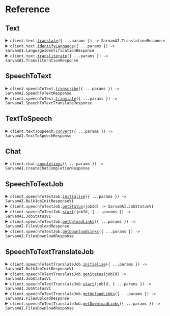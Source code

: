 # Reference

## Text

<details><summary><code>client.text.<a href="/src/api/resources/text/client/Client.ts">translate</a>({ ...params }) -> SarvamAI.TranslationResponse</code></summary>
<dl>
<dd>

#### 📝 Description

<dl>
<dd>

<dl>
<dd>

**Translation** converts text from one language to another while preserving its meaning.
For Example: **'मैं ऑफिस जा रहा हूँ'** translates to **'I am going to the office'** in English, where the script and language change, but the original meaning remains the same.

Available languages:

- **`bn-IN`**: Bengali
- **`en-IN`**: English
- **`gu-IN`**: Gujarati
- **`hi-IN`**: Hindi
- **`kn-IN`**: Kannada
- **`ml-IN`**: Malayalam
- **`mr-IN`**: Marathi
- **`od-IN`**: Odia
- **`pa-IN`**: Punjabi
- **`ta-IN`**: Tamil
- **`te-IN`**: Telugu

### Newly added languages:

- **`as-IN`**: Assamese
- **`brx-IN`**: Bodo
- **`doi-IN`**: Dogri
- **`kok-IN`**: Konkani
- **`ks-IN`**: Kashmiri
- **`mai-IN`**: Maithili
- **`mni-IN`**: Manipuri (Meiteilon)
- **`ne-IN`**: Nepali
- **`sa-IN`**: Sanskrit
- **`sat-IN`**: Santali
- **`sd-IN`**: Sindhi
- **`ur-IN`**: Urdu

For hands-on practice, you can explore the notebook tutorial on [Translate API Tutorial](https://github.com/sarvamai/sarvam-ai-cookbook/blob/main/notebooks/translate/Translate_API_Tutorial.ipynb).

</dd>
</dl>
</dd>
</dl>

#### 🔌 Usage

<dl>
<dd>

<dl>
<dd>

```typescript
await client.text.translate({
    input: "input",
    source_language_code: "auto",
    target_language_code: "bn-IN",
});
```

</dd>
</dl>
</dd>
</dl>

#### ⚙️ Parameters

<dl>
<dd>

<dl>
<dd>

**request:** `SarvamAI.TranslationRequest`

</dd>
</dl>

<dl>
<dd>

**requestOptions:** `Text.RequestOptions`

</dd>
</dl>
</dd>
</dl>

</dd>
</dl>
</details>

<details><summary><code>client.text.<a href="/src/api/resources/text/client/Client.ts">identifyLanguage</a>({ ...params }) -> SarvamAI.LanguageIdentificationResponse</code></summary>
<dl>
<dd>

#### 📝 Description

<dl>
<dd>

<dl>
<dd>

Identifies the language (e.g., en-IN, hi-IN) and script (e.g., Latin, Devanagari) of the input text, supporting multiple languages.

</dd>
</dl>
</dd>
</dl>

#### 🔌 Usage

<dl>
<dd>

<dl>
<dd>

```typescript
await client.text.identifyLanguage({
    input: "input",
});
```

</dd>
</dl>
</dd>
</dl>

#### ⚙️ Parameters

<dl>
<dd>

<dl>
<dd>

**request:** `SarvamAI.LanguageIdentificationRequest`

</dd>
</dl>

<dl>
<dd>

**requestOptions:** `Text.RequestOptions`

</dd>
</dl>
</dd>
</dl>

</dd>
</dl>
</details>

<details><summary><code>client.text.<a href="/src/api/resources/text/client/Client.ts">transliterate</a>({ ...params }) -> SarvamAI.TransliterationResponse</code></summary>
<dl>
<dd>

#### 📝 Description

<dl>
<dd>

<dl>
<dd>

**Transliteration** converts text from one script to another while preserving the original pronunciation. For example, **'नमस्ते'** becomes **'namaste'** in English, and **'how are you'** can be written as **'हाउ आर यू'** in Devanagari. This process ensures that the sound of the original text remains intact, even when written in a different script.

Transliteration is useful when you want to represent words phonetically across different writing systems, such as converting **'मैं ऑफिस जा रहा हूँ'** to **'main office ja raha hun'** in English letters.

**Translation**, on the other hand, converts text from one language to another while preserving the meaning rather than pronunciation. For example, **'मैं ऑफिस जा रहा हूँ'** translates to **'I am going to the office'** in English, changing both the script and the language while conveying the intended message.

### Examples of **Transliteration**:

- **'Good morning'** becomes **'गुड मॉर्निंग'** in Hindi, where the pronunciation is preserved but the meaning is not translated.
- **'सुप्रभात'** becomes **'suprabhat'** in English.

Available languages:

- **`en-IN`**: English
- **`hi-IN`**: Hindi
- **`bn-IN`**: Bengali
- **`gu-IN`**: Gujarati
- **`kn-IN`**: Kannada
- **`ml-IN`**: Malayalam
- **`mr-IN`**: Marathi
- **`od-IN`**: Odia
- **`pa-IN`**: Punjabi
- **`ta-IN`**: Tamil
- **`te-IN`**: Telugu

For hands-on practice, you can explore the notebook tutorial on [Transliterate API Tutorial](https://github.com/sarvamai/sarvam-ai-cookbook/blob/main/notebooks/transliterate/Transliterate_API_Tutorial.ipynb).

</dd>
</dl>
</dd>
</dl>

#### 🔌 Usage

<dl>
<dd>

<dl>
<dd>

```typescript
await client.text.transliterate({
    input: "input",
    source_language_code: "auto",
    target_language_code: "bn-IN",
});
```

</dd>
</dl>
</dd>
</dl>

#### ⚙️ Parameters

<dl>
<dd>

<dl>
<dd>

**request:** `SarvamAI.TransliterationRequest`

</dd>
</dl>

<dl>
<dd>

**requestOptions:** `Text.RequestOptions`

</dd>
</dl>
</dd>
</dl>

</dd>
</dl>
</details>

## SpeechToText

<details><summary><code>client.speechToText.<a href="/src/api/resources/speechToText/client/Client.ts">transcribe</a>({ ...params }) -> SarvamAI.SpeechToTextResponse</code></summary>
<dl>
<dd>

#### 📝 Description

<dl>
<dd>

<dl>
<dd>

## Real-Time Speech to Text API

This API transcribes speech to text in multiple Indian languages and English. Supports real-time transcription for interactive applications.

### Available Options:

- **Real-Time API** (Current Endpoint): For quick responses under 30 seconds with immediate results
- **Batch API**: For longer audio files, requires following a notebook script - [View Notebook](https://github.com/sarvamai/sarvam-ai-cookbook/tree/main/notebooks/stt/stt-batch-api)
    - Supports diarization (speaker identification)

### Note:

- Pricing differs for Real-Time and Batch APIs
- Diarization is only available in Batch API with separate pricing
- Please refer to [dashboard.sarvam.ai](https://dashboard.sarvam.ai) for detailed pricing information
  </dd>
  </dl>
  </dd>
  </dl>

#### 🔌 Usage

<dl>
<dd>

<dl>
<dd>

```typescript
await client.speechToText.transcribe({
    file: fs.createReadStream("/path/to/your/file"),
});
```

</dd>
</dl>
</dd>
</dl>

#### ⚙️ Parameters

<dl>
<dd>

<dl>
<dd>

**request:** `SarvamAI.SpeechToTextTranscriptionRequest`

</dd>
</dl>

<dl>
<dd>

**requestOptions:** `SpeechToText.RequestOptions`

</dd>
</dl>
</dd>
</dl>

</dd>
</dl>
</details>

<details><summary><code>client.speechToText.<a href="/src/api/resources/speechToText/client/Client.ts">translate</a>({ ...params }) -> SarvamAI.SpeechToTextTranslateResponse</code></summary>
<dl>
<dd>

#### 📝 Description

<dl>
<dd>

<dl>
<dd>

## Real-Time Speech to Text Translation API

This API automatically detects the input language, transcribes the speech, and translates the text to English.

### Available Options:

- **Real-Time API** (Current Endpoint): For quick responses under 30 seconds with immediate results
- **Batch API**: For longer audio files, requires following a notebook script - [View Notebook](https://github.com/sarvamai/sarvam-ai-cookbook/tree/main/notebooks/stt-translate/stt-translate-batch-api)
    - Supports diarization (speaker identification)

### Note:

- Pricing differs for Real-Time and Batch APIs
- Diarization is only available in Batch API with separate pricing
- Please refer to [dashboard.sarvam.ai](https://dashboard.sarvam.ai) for detailed pricing information
  </dd>
  </dl>
  </dd>
  </dl>

#### 🔌 Usage

<dl>
<dd>

<dl>
<dd>

```typescript
await client.speechToText.translate({
    file: fs.createReadStream("/path/to/your/file"),
});
```

</dd>
</dl>
</dd>
</dl>

#### ⚙️ Parameters

<dl>
<dd>

<dl>
<dd>

**request:** `SarvamAI.SpeechToTextTranslationRequest`

</dd>
</dl>

<dl>
<dd>

**requestOptions:** `SpeechToText.RequestOptions`

</dd>
</dl>
</dd>
</dl>

</dd>
</dl>
</details>

## TextToSpeech

<details><summary><code>client.textToSpeech.<a href="/src/api/resources/textToSpeech/client/Client.ts">convert</a>({ ...params }) -> SarvamAI.TextToSpeechResponse</code></summary>
<dl>
<dd>

#### 📝 Description

<dl>
<dd>

<dl>
<dd>

This is the model to convert text into spoken audio.
The output is a wave file encoded as a base64 string.

</dd>
</dl>
</dd>
</dl>

#### 🔌 Usage

<dl>
<dd>

<dl>
<dd>

```typescript
await client.textToSpeech.convert({
    text: "text",
    target_language_code: "bn-IN",
});
```

</dd>
</dl>
</dd>
</dl>

#### ⚙️ Parameters

<dl>
<dd>

<dl>
<dd>

**request:** `SarvamAI.TextToSpeechRequest`

</dd>
</dl>

<dl>
<dd>

**requestOptions:** `TextToSpeech.RequestOptions`

</dd>
</dl>
</dd>
</dl>

</dd>
</dl>
</details>

## Chat

<details><summary><code>client.chat.<a href="/src/api/resources/chat/client/Client.ts">completions</a>({ ...params }) -> SarvamAI.CreateChatCompletionResponse</code></summary>
<dl>
<dd>

#### 📝 Description

<dl>
<dd>

<dl>
<dd>

Calls Sarvam LLM API to get the chat completion. Supported model(s): `sarvam-m`.

</dd>
</dl>
</dd>
</dl>

#### 🔌 Usage

<dl>
<dd>

<dl>
<dd>

```typescript
await client.chat.completions({
    messages: [
        {
            role: "assistant",
            content: "content",
        },
    ],
});
```

</dd>
</dl>
</dd>
</dl>

#### ⚙️ Parameters

<dl>
<dd>

<dl>
<dd>

**request:** `SarvamAI.ChatCompletionsRequest`

</dd>
</dl>

<dl>
<dd>

**requestOptions:** `Chat.RequestOptions`

</dd>
</dl>
</dd>
</dl>

</dd>
</dl>
</details>

## SpeechToTextJob

<details><summary><code>client.speechToTextJob.<a href="/src/api/resources/speechToTextJob/client/Client.ts">initialise</a>({ ...params }) -> SarvamAI.BulkJobInitResponseV1</code></summary>
<dl>
<dd>

#### 📝 Description

<dl>
<dd>

<dl>
<dd>

Get a job uuid, and storage folder details for speech to text bulk job v1

</dd>
</dl>
</dd>
</dl>

#### 🔌 Usage

<dl>
<dd>

<dl>
<dd>

```typescript
await client.speechToTextJob.initialise({
    job_parameters: {},
});
```

</dd>
</dl>
</dd>
</dl>

#### ⚙️ Parameters

<dl>
<dd>

<dl>
<dd>

**request:** `SarvamAI.SpeechToTextJobRequest`

</dd>
</dl>

<dl>
<dd>

**requestOptions:** `SpeechToTextJob.RequestOptions`

</dd>
</dl>
</dd>
</dl>

</dd>
</dl>
</details>

<details><summary><code>client.speechToTextJob.<a href="/src/api/resources/speechToTextJob/client/Client.ts">getStatus</a>(jobId) -> SarvamAI.JobStatusV1</code></summary>
<dl>
<dd>

#### 📝 Description

<dl>
<dd>

<dl>
<dd>

Get the status of a speech to text bulk job V1

</dd>
</dl>
</dd>
</dl>

#### 🔌 Usage

<dl>
<dd>

<dl>
<dd>

```typescript
await client.speechToTextJob.getStatus("job_id");
```

</dd>
</dl>
</dd>
</dl>

#### ⚙️ Parameters

<dl>
<dd>

<dl>
<dd>

**jobId:** `string` — The unique identifier of the job

</dd>
</dl>

<dl>
<dd>

**requestOptions:** `SpeechToTextJob.RequestOptions`

</dd>
</dl>
</dd>
</dl>

</dd>
</dl>
</details>

<details><summary><code>client.speechToTextJob.<a href="/src/api/resources/speechToTextJob/client/Client.ts">start</a>(jobId, { ...params }) -> SarvamAI.JobStatusV1</code></summary>
<dl>
<dd>

#### 📝 Description

<dl>
<dd>

<dl>
<dd>

Start a speech to text bulk job V1

</dd>
</dl>
</dd>
</dl>

#### 🔌 Usage

<dl>
<dd>

<dl>
<dd>

```typescript
await client.speechToTextJob.start("job_id");
```

</dd>
</dl>
</dd>
</dl>

#### ⚙️ Parameters

<dl>
<dd>

<dl>
<dd>

**jobId:** `string` — The unique identifier of the job

</dd>
</dl>

<dl>
<dd>

**request:** `SarvamAI.SpeechToTextJobStartRequest`

</dd>
</dl>

<dl>
<dd>

**requestOptions:** `SpeechToTextJob.RequestOptions`

</dd>
</dl>
</dd>
</dl>

</dd>
</dl>
</details>

<details><summary><code>client.speechToTextJob.<a href="/src/api/resources/speechToTextJob/client/Client.ts">getUploadLinks</a>({ ...params }) -> SarvamAI.FilesUploadResponse</code></summary>
<dl>
<dd>

#### 📝 Description

<dl>
<dd>

<dl>
<dd>

Start a speech to text bulk job V1

</dd>
</dl>
</dd>
</dl>

#### 🔌 Usage

<dl>
<dd>

<dl>
<dd>

```typescript
await client.speechToTextJob.getUploadLinks({
    job_id: "job_id",
    files: ["files"],
});
```

</dd>
</dl>
</dd>
</dl>

#### ⚙️ Parameters

<dl>
<dd>

<dl>
<dd>

**request:** `SarvamAI.FilesRequest`

</dd>
</dl>

<dl>
<dd>

**requestOptions:** `SpeechToTextJob.RequestOptions`

</dd>
</dl>
</dd>
</dl>

</dd>
</dl>
</details>

<details><summary><code>client.speechToTextJob.<a href="/src/api/resources/speechToTextJob/client/Client.ts">getDownloadLinks</a>({ ...params }) -> SarvamAI.FilesDownloadResponse</code></summary>
<dl>
<dd>

#### 📝 Description

<dl>
<dd>

<dl>
<dd>

Start a speech to text bulk job V1

</dd>
</dl>
</dd>
</dl>

#### 🔌 Usage

<dl>
<dd>

<dl>
<dd>

```typescript
await client.speechToTextJob.getDownloadLinks({
    job_id: "job_id",
    files: ["files"],
});
```

</dd>
</dl>
</dd>
</dl>

#### ⚙️ Parameters

<dl>
<dd>

<dl>
<dd>

**request:** `SarvamAI.FilesRequest`

</dd>
</dl>

<dl>
<dd>

**requestOptions:** `SpeechToTextJob.RequestOptions`

</dd>
</dl>
</dd>
</dl>

</dd>
</dl>
</details>

## SpeechToTextTranslateJob

<details><summary><code>client.speechToTextTranslateJob.<a href="/src/api/resources/speechToTextTranslateJob/client/Client.ts">initialise</a>({ ...params }) -> SarvamAI.BulkJobInitResponseV1</code></summary>
<dl>
<dd>

#### 📝 Description

<dl>
<dd>

<dl>
<dd>

Get a job uuid, and storage folder details for speech to text tranlsate bulk job v1

</dd>
</dl>
</dd>
</dl>

#### 🔌 Usage

<dl>
<dd>

<dl>
<dd>

```typescript
await client.speechToTextTranslateJob.initialise({
    job_parameters: {},
});
```

</dd>
</dl>
</dd>
</dl>

#### ⚙️ Parameters

<dl>
<dd>

<dl>
<dd>

**request:** `SarvamAI.SpeechToTextTranslateJobRequest`

</dd>
</dl>

<dl>
<dd>

**requestOptions:** `SpeechToTextTranslateJob.RequestOptions`

</dd>
</dl>
</dd>
</dl>

</dd>
</dl>
</details>

<details><summary><code>client.speechToTextTranslateJob.<a href="/src/api/resources/speechToTextTranslateJob/client/Client.ts">getStatus</a>(jobId) -> SarvamAI.JobStatusV1</code></summary>
<dl>
<dd>

#### 📝 Description

<dl>
<dd>

<dl>
<dd>

Get the status of a speech to text translate bulk job V1

</dd>
</dl>
</dd>
</dl>

#### 🔌 Usage

<dl>
<dd>

<dl>
<dd>

```typescript
await client.speechToTextTranslateJob.getStatus("job_id");
```

</dd>
</dl>
</dd>
</dl>

#### ⚙️ Parameters

<dl>
<dd>

<dl>
<dd>

**jobId:** `string` — The unique identifier of the job

</dd>
</dl>

<dl>
<dd>

**requestOptions:** `SpeechToTextTranslateJob.RequestOptions`

</dd>
</dl>
</dd>
</dl>

</dd>
</dl>
</details>

<details><summary><code>client.speechToTextTranslateJob.<a href="/src/api/resources/speechToTextTranslateJob/client/Client.ts">start</a>(jobId, { ...params }) -> SarvamAI.JobStatusV1</code></summary>
<dl>
<dd>

#### 📝 Description

<dl>
<dd>

<dl>
<dd>

Start a speech to text translate bulk job V1

</dd>
</dl>
</dd>
</dl>

#### 🔌 Usage

<dl>
<dd>

<dl>
<dd>

```typescript
await client.speechToTextTranslateJob.start("job_id");
```

</dd>
</dl>
</dd>
</dl>

#### ⚙️ Parameters

<dl>
<dd>

<dl>
<dd>

**jobId:** `string` — The unique identifier of the job

</dd>
</dl>

<dl>
<dd>

**request:** `SarvamAI.SpeechToTextTranslateJobStartRequest`

</dd>
</dl>

<dl>
<dd>

**requestOptions:** `SpeechToTextTranslateJob.RequestOptions`

</dd>
</dl>
</dd>
</dl>

</dd>
</dl>
</details>

<details><summary><code>client.speechToTextTranslateJob.<a href="/src/api/resources/speechToTextTranslateJob/client/Client.ts">getUploadLinks</a>({ ...params }) -> SarvamAI.FilesUploadResponse</code></summary>
<dl>
<dd>

#### 📝 Description

<dl>
<dd>

<dl>
<dd>

Start a speech to text bulk job V1

</dd>
</dl>
</dd>
</dl>

#### 🔌 Usage

<dl>
<dd>

<dl>
<dd>

```typescript
await client.speechToTextTranslateJob.getUploadLinks({
    body: {
        job_id: "job_id",
        files: ["files"],
    },
});
```

</dd>
</dl>
</dd>
</dl>

#### ⚙️ Parameters

<dl>
<dd>

<dl>
<dd>

**request:** `SarvamAI.SpeechToTextTranslateJobGetUploadLinksRequest`

</dd>
</dl>

<dl>
<dd>

**requestOptions:** `SpeechToTextTranslateJob.RequestOptions`

</dd>
</dl>
</dd>
</dl>

</dd>
</dl>
</details>

<details><summary><code>client.speechToTextTranslateJob.<a href="/src/api/resources/speechToTextTranslateJob/client/Client.ts">getDownloadLinks</a>({ ...params }) -> SarvamAI.FilesDownloadResponse</code></summary>
<dl>
<dd>

#### 📝 Description

<dl>
<dd>

<dl>
<dd>

Start a speech to text bulk job V1

</dd>
</dl>
</dd>
</dl>

#### 🔌 Usage

<dl>
<dd>

<dl>
<dd>

```typescript
await client.speechToTextTranslateJob.getDownloadLinks({
    body: {
        job_id: "job_id",
        files: ["files"],
    },
});
```

</dd>
</dl>
</dd>
</dl>

#### ⚙️ Parameters

<dl>
<dd>

<dl>
<dd>

**request:** `SarvamAI.SpeechToTextTranslateJobGetDownloadLinksRequest`

</dd>
</dl>

<dl>
<dd>

**requestOptions:** `SpeechToTextTranslateJob.RequestOptions`

</dd>
</dl>
</dd>
</dl>

</dd>
</dl>
</details>
